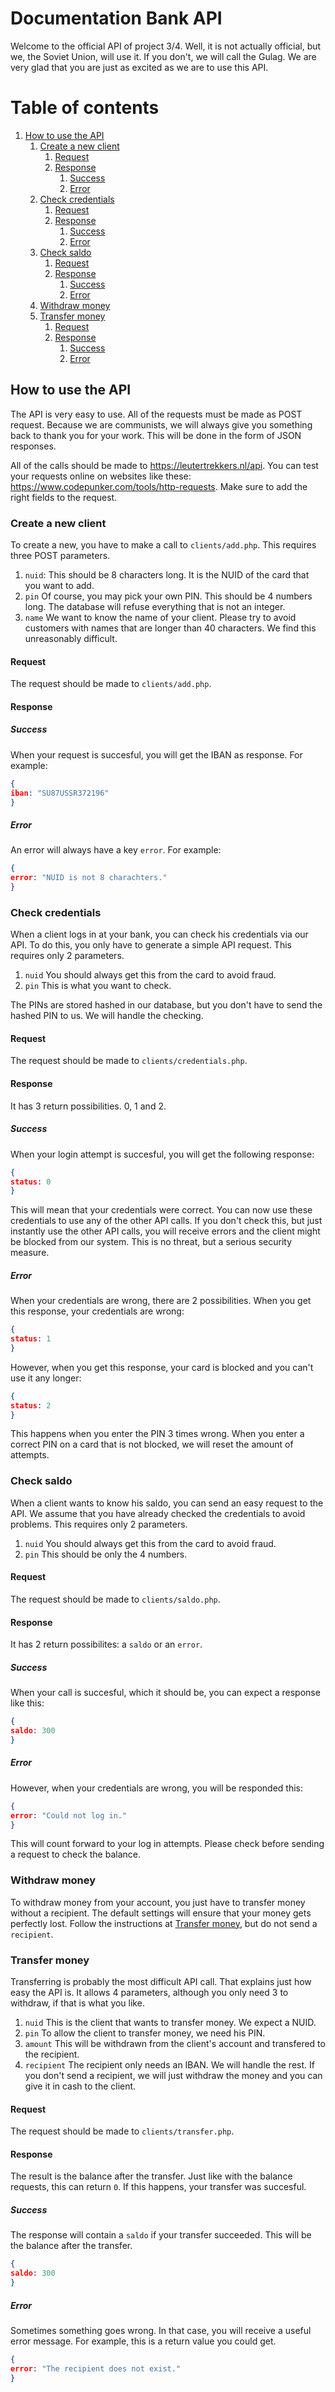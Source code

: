 # Documentation Bank API

Welcome to the official API of project 3/4. Well, it is not actually official, but we, the Soviet Union, will use it. If you don't, we will call the Gulag. We are very glad that you are just as excited as we are to use this API.

# Table of contents
1. [How to use the API](https://github.com/projectbank/Documentatie#how-to-use-the-api)
    1. [Create a new client](https://github.com/projectbank/Documentatie#create-a-new-client)
        1. [Request](https://github.com/projectbank/Documentatie#request)
        1. [Response](https://github.com/projectbank/Documentatie#response)
            1. [Success](https://github.com/projectbank/Documentatie#success)
            1. [Error](https://github.com/projectbank/Documentatie#error)
    1. [Check credentials](https://github.com/projectbank/Documentatie#check-credentials)
        1. [Request](https://github.com/projectbank/Documentatie#request-1)
        1. [Response](https://github.com/projectbank/Documentatie#response-1)
            1. [Success](https://github.com/projectbank/Documentatie#success-1)
            1. [Error](https://github.com/projectbank/Documentatie#error-1)
    1. [Check saldo](https://github.com/projectbank/Documentatie#check-saldo)
        1. [Request](https://github.com/projectbank/Documentatie#request-2)
        1. [Response](https://github.com/projectbank/Documentatie#response-2)
            1. [Success](https://github.com/projectbank/Documentatie#success-2)
            1. [Error](https://github.com/projectbank/Documentatie#error-2)              
    1. [Withdraw money](https://github.com/projectbank/Documentatie#withdraw-money)
    1. [Transfer money](https://github.com/projectbank/Documentatie#transfer-money)
        1. [Request](https://github.com/projectbank/Documentatie#request-3)
        1. [Response](https://github.com/projectbank/Documentatie#response-3) 
            1. [Success](https://github.com/projectbank/Documentatie#success-3)
            1. [Error](https://github.com/projectbank/Documentatie#error-3)        

## How to use the API

The API is very easy to use. All of the requests must be made as POST request. Because we are communists, we will always give you something back to thank you for your work. This will be done in the form of JSON responses.

All of the calls should be made to https://leutertrekkers.nl/api. You can test your requests online on websites like these: https://www.codepunker.com/tools/http-requests. Make sure to add the right fields to the request.

### Create a new client

To create a new, you have to make a call to `clients/add.php`. This requires three POST parameters.

1. `nuid`: This should be 8 characters long. It is the NUID of the card that you want to add.
2. `pin` Of course, you may pick your own PIN. This should be 4 numbers long. The database will refuse everything that is not an integer.
3. `name` We want to know the name of your client. Please try to avoid customers with names that are longer than 40 characters. We find this unreasonably difficult.

#### Request

The request should be made to `clients/add.php`.

#### Response

##### Success

When your request is succesful, you will get the IBAN as response. For example: 

```json
{
iban: "SU87USSR372196"
}
```

##### Error

An error will always have a key `error`. For example:

```json
{
error: "NUID is not 8 charachters."
}
```

### Check credentials

When a client logs in at your bank, you can check his credentials via our API. To do this, you only have to generate a simple API request. This requires only 2 parameters.

1. `nuid` You should always get this from the card to avoid fraud.
2. `pin` This is what you want to check.

The PINs are stored hashed in our database, but you don't have to send the hashed PIN to us. We will handle the checking.

#### Request

The request should be made to `clients/credentials.php`.

#### Response

It has 3 return possibilities. 0, 1 and 2.

##### Success

When your login attempt is succesful, you will get the following response:

```json
{
status: 0
}
```

This will mean that your credentials were correct. You can now use these credentials to use any of the other API calls. If you don't check this, but just instantly use the other API calls, you will receive errors and the client might be blocked from our system. This is no threat, but a serious security measure.

##### Error

When your credentials are wrong, there are 2 possibilities. When you get this response, your credentials are wrong:

```json
{
status: 1
}
```

However, when you get this response, your card is blocked and you can't use it any longer:

```json
{
status: 2
}
```

This happens when you enter the PIN 3 times wrong. When you enter a correct PIN on a card that is not blocked, we will reset the amount of attempts.

### Check saldo

When a client wants to know his saldo, you can send an easy request to the API. We assume that you have already checked the credentials to avoid problems. This requires only 2 parameters.

1. `nuid` You should always get this from the card to avoid fraud.
2. `pin` This should be only the 4 numbers.

#### Request

The request should be made to `clients/saldo.php`.

#### Response

It has 2 return possibilites: a `saldo` or an `error`.

##### Success

When your call is succesful, which it should be, you can expect a response like this:

```json
{
saldo: 300
}
```

##### Error

However, when your credentials are wrong, you will be responded this:

```json
{
error: "Could not log in."
}
```

This will count forward to your log in attempts. Please check before sending a request to check the balance.

### Withdraw money

To withdraw money from your account, you just have to transfer money without a recipient. The default settings will ensure that your money gets perfectly lost. Follow the instructions at [Transfer money](https://github.com/projectbank/Documentatie#transfer-money), but do not send a `recipient`.

### Transfer money

Transferring is probably the most difficult API call. That explains just how easy the API is. It allows 4 parameters, although you only need 3 to withdraw, if that is what you like.

1. `nuid` This is the client that wants to transfer money. We expect a NUID.
2. `pin` To allow the client to transfer money, we need his PIN.
3. `amount` This will be withdrawn from the client's account and transfered to the recipient.
4. `recipient` The recipient only needs an IBAN. We will handle the rest. If you don't send a recipient, we will just withdraw the money and you can give it in cash to the client.

#### Request

The request should be made to `clients/transfer.php`.

#### Response

The result is the balance after the transfer. Just like with the balance requests, this can return `0`. If this happens, your transfer was succesful.

##### Success

The response will contain a `saldo` if your transfer succeeded. This will be the balance after the transfer.

```json
{
saldo: 300
}
```

##### Error

Sometimes something goes wrong. In that case, you will receive a useful error message. For example, this is a return value you could get.

```json
{
error: "The recipient does not exist."
}
```
